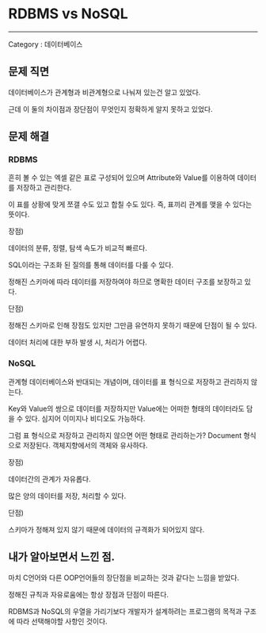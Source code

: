 # RDBMS vs NoSQL

---

Category : 데이터베이스

## 문제 직면

데이터베이스가 관계형과 비관계형으로 나눠져 있는건 알고 있었다.

근데 이 둘의 차이점과 장단점이 무엇인지 정확하게 알지 못하고 있었다.

## 문제 해결

### RDBMS

흔히 볼 수 있는 엑셀 같은 표로 구성되어 있으며 Attribute와 Value를 이용하여 데이터를 저장하고 관리한다. 

이 표를 상황에 맞게 쪼갤 수도 있고 합칠 수도 있다. 즉, 표끼리 관계를 맺을 수 있다는 뜻이다.

장점)

데이터의 분류, 정렬, 탐색 속도가 비교적 빠르다.

SQL이라는 구조화 된 질의를 통해 데이터를 다룰 수 있다.

정해진 스키마에 따라 데이터를 저장하여야 하므로 명확한 데이터 구조를 보장하고 있다.

단점)

정해진 스키마로 인해 장점도 있지만 그만큼 유연하지 못하기 때문에 단점이 될 수 있다.

데이터 처리에 대한 부하 발생 시, 처리가 어렵다.

### NoSQL

관계형 데이터베이스와 반대되는 개념이며, 데이터를 표 형식으로 저장하고 관리하지 않는다.

Key와 Value의 쌍으로 데이터를 저장하지만 Value에는 어떠한 형태의 데이터라도 담을 수 있다. 심지어 이미지나 비디오도 가능하다.

그럼 표 형식으로 저장하고 관리하지 않으면 어떤 형태로 관리하는가? Document 형식으로 저장된다.  객체지향에서의 객체와 유사하다.

장점)

데이터간의 관계가 자유롭다.

많은 양의 데이터를 저장, 처리할 수 있다.

단점)

스키마가 정해져 있지 않기 때문에 데이터의 규격화가 되어있지 않다.

## 내가 알아보면서 느낀 점.

마치 C언어와 다른 OOP언어들의 장단점을 비교하는 것과 같다는 느낌을 받았다.

정해진 규칙과 자유로움에는 항상 장점과 단점이 따른다. 

RDBMS과 NoSQL의 우열을 가리기보다 개발자가 설계하려는 프로그램의 목적과 구조에 따라 선택해야할 사항인 것이다.